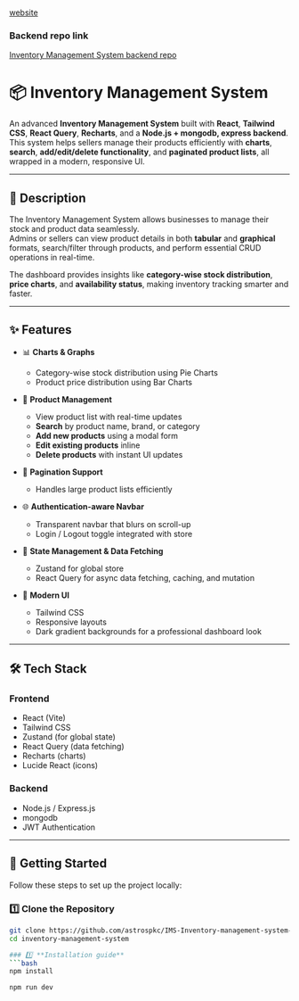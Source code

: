 ###
[website](https://ims-inventory-management-system-five.vercel.app/)

<!--  -->
### Backend repo link
[Inventory Management System backend repo](https://github.com/astrospkc/ims-backend)
# 📦 Inventory Management System

An advanced **Inventory Management System** built with **React**, **Tailwind CSS**, **React Query**, **Recharts**, and a **Node.js + mongodb, express backend**.  
This system helps sellers manage their products efficiently with **charts**, **search**, **add/edit/delete functionality**, and **paginated product lists**, all wrapped in a modern, responsive UI.

---



## 📝 Description

The Inventory Management System allows businesses to manage their stock and product data seamlessly.  
Admins or sellers can view product details in both **tabular** and **graphical** formats, search/filter through products, and perform essential CRUD operations in real-time.

The dashboard provides insights like **category-wise stock distribution**, **price charts**, and **availability status**, making inventory tracking smarter and faster.

---

## ✨ Features

- 📊 **Charts & Graphs**  
  - Category-wise stock distribution using Pie Charts  
  - Product price distribution using Bar Charts  

- 🧾 **Product Management**  
  - View product list with real-time updates  
  - **Search** by product name, brand, or category  
  - **Add new products** using a modal form  
  - **Edit existing products** inline  
  - **Delete products** with instant UI updates  

- 🔄 **Pagination Support**  
  - Handles large product lists efficiently  

- 🌐 **Authentication-aware Navbar**  
  - Transparent navbar that blurs on scroll-up  
  - Login / Logout toggle integrated with store  

- 🧠 **State Management & Data Fetching**  
  - Zustand for global store  
  - React Query for async data fetching, caching, and mutation  

- 🎨 **Modern UI**  
  - Tailwind CSS  
  - Responsive layouts  
  - Dark gradient backgrounds for a professional dashboard look

---

## 🛠️ Tech Stack

### **Frontend**
- React (Vite)
- Tailwind CSS
- Zustand (for global state)
- React Query (data fetching)
- Recharts (charts)
- Lucide React (icons)

### **Backend**
- Node.js / Express.js
- mongodb
- JWT Authentication

---

## 🚀 Getting Started

Follow these steps to set up the project locally:

### 1️⃣ **Clone the Repository**
```bash
git clone https://github.com/astrospkc/IMS-Inventory-management-system-.git
cd inventory-management-system

### 1️⃣ **Installation guide**
```bash
npm install

npm run dev




